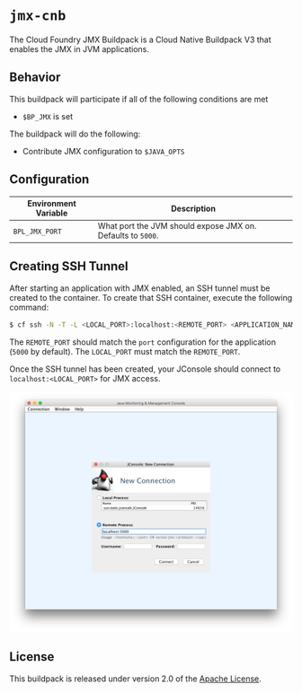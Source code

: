 # `jmx-cnb`
The Cloud Foundry JMX Buildpack is a Cloud Native Buildpack V3 that enables the JMX in JVM applications.

## Behavior
This buildpack will participate if all of the following conditions are met

* `$BP_JMX` is set

The buildpack will do the following:

* Contribute JMX configuration to `$JAVA_OPTS` 

## Configuration 
| Environment Variable | Description
| -------------------- | -----------
| `BPL_JMX_PORT` | What port the JVM should expose JMX on. Defaults to `5000`. 

## Creating SSH Tunnel
After starting an application with JMX enabled, an SSH tunnel must be created to the container.  To create that SSH container, execute the following command:

```bash
$ cf ssh -N -T -L <LOCAL_PORT>:localhost:<REMOTE_PORT> <APPLICATION_NAME>
```

The `REMOTE_PORT` should match the `port` configuration for the application (`5000` by default).  The `LOCAL_PORT` must match the `REMOTE_PORT`.

Once the SSH tunnel has been created, your JConsole should connect to `localhost:<LOCAL_PORT>` for JMX access.

![JConsole Configuration](jconsole.png)

## License
This buildpack is released under version 2.0 of the [Apache License][a].

[a]: https://www.apache.org/licenses/LICENSE-2.0
